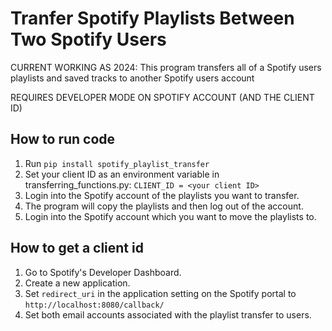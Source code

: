 # Tranfer Spotify Playlists Between Two Spotify Users

CURRENT WORKING AS 2024: This program transfers all of a Spotify users playlists and saved tracks to another Spotify users account

REQUIRES DEVELOPER MODE ON SPOTIFY ACCOUNT (AND THE CLIENT ID)

## How to run code

1. Run `pip install spotify_playlist_transfer`
2. Set your client ID as an environment variable in transferring_functions.py: `CLIENT_ID = <your client ID>` 
3. Login into the Spotify account of the playlists you want to transfer.
4. The program will copy the playlists and then log out of the account.
5. Login into the Spotify account which you want to move the playlists to.

## How to get a client id

1. Go to Spotify's Developer Dashboard.
2. Create a new application.
3. Set `redirect_uri` in the application setting on the Spotify portal to `http://localhost:8080/callback/`
4. Set both email accounts associated with the playlist transfer to users.



